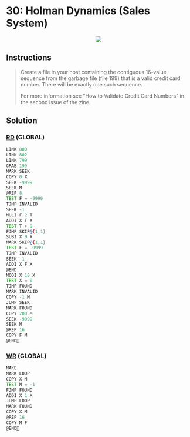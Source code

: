 # 30: Holman Dynamics (Sales System)
<div align='center'><img src='PB032.gif' /></div>

## Instructions
>Create a file in your host containing the contiguous 16-value sequence from the garbage file (file 199) that is a valid credit card number. There will be exactly one such sequence.
>
>For more information see "How to Validate Credit Card Numbers" in the second issue of the zine.

## Solution

### [RD](RD.exa) (GLOBAL)
```asm
LINK 800
LINK 802
LINK 799
GRAB 199
MARK SEEK
COPY 0 X
SEEK -9999
SEEK M
@REP 8
TEST F = -9999
TJMP INVALID
SEEK -1
MULI F 2 T
ADDI X T X
TEST T > 9
FJMP SKIP@{1,1}
SUBI X 9 X
MARK SKIP@{1,1}
TEST F = -9999
TJMP INVALID
SEEK -1
ADDI X F X
@END
MODI X 10 X
TEST X = 0
TJMP FOUND
MARK INVALID
COPY -1 M
JUMP SEEK
MARK FOUND
COPY 200 M
SEEK -9999
SEEK M
@REP 16
COPY F M
@END
```

### [WR](WR.exa) (GLOBAL)
```asm
MAKE
MARK LOOP
COPY X M
TEST M = -1
FJMP FOUND
ADDI X 1 X
JUMP LOOP
MARK FOUND
COPY X M
@REP 16
COPY M F
@END
```